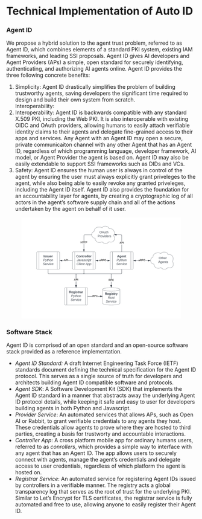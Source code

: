 # Technical Implementation of Auto ID

### Agent ID

We propose a hybrid solution to the agent trust problem, referred to as Agent ID, which combines elements of a standard PKI system, existing IAM frameworks, and leading SSI proposals. Agent ID gives AI developers and Agent Providers (APs) a simple, open standard for securely identifying, authenticating, and authorizing AI agents online. Agent ID provides the three following concrete benefits:

1. Simplicity: Agent ID drastically simplifies the problem of building trustworthy agents, saving developers the significant time required to design and build their own system from scratch.\
   Interoperability:&#x20;
2. Interoperability: Agent ID is backwards compatible with any standard X.509 PKI, including the Web PKI. It is also interoperable with existing OIDC and OAuth providers, allowing humans to easily attach verifiable identity claims to their agents and delegate fine-grained access to their apps and services. Any Agent with an Agent ID may open a secure, private communicaiton channel with any other Agent that has an Agent ID, regardless of which programming language, developer framework, AI model, or Agent Provider the agent is based on. Agent ID may also be easily extendable to support SSI frameworks such as DIDs and VCs.
3. Safety: Agent ID ensures the human user is always in control of the agent by ensuring the user must always explicitly grant priveleges to the agent, while also being able to easily revoke any granted priveleges, including the Agent ID itself. Agent ID also provides the foundation for an accountability layer for agents, by creating a cryptographic log of all actors in the agent’s software supply chain and all of the actions undertaken by the agent on behalf of it user.

<figure><img src="../../.gitbook/assets/image (5).png" alt=""><figcaption></figcaption></figure>

### Software Stack

Agent ID is comprised of an open standard and an open-source software stack provided as a reference implementation.

* _Agent ID Standard:_ A draft Internet Engineering Task Force (IETF) standards document defining the technical specification for the Agent ID protocol. This serves as a single source of truth for developers and architects building Agent ID compatible software and protocols.
* _Agent SDK_: A Software Development Kit (SDK) that implements the Agent ID standard in a manner that abstracts away the underlying Agent ID protocol details, while keeping it safe and easy to user for developers building agents in both Python and Javascript.
* _Provider Service_: An automated services that allows APs, such as Open AI or Rabbit, to grant verifiable credentials to any agents they host. These credentials allow agents to prove where they are hosted to third parties, creating a basis for trustworty and accountable interactions.
* _Controller App_: A cross platform mobile app for ordinary humans users, referred to as _conrollers_, which provides a simple way to interface with any agent that has an Agent ID. The app allows users to securely connect with agents, manage the agent’s credentials and delegate access to user credentials, regardless of which platform the agent is hosted on.
* _Registrar Service_: An automated service for registering Agent IDs issued by controllers in a verifiable manner. The registry acts a global transparency log that serves as the root of trust for the underlying PKI. Similar to Let’s Encrypt for TLS certificates, the registrar service is fully automated and free to use, allowing anyone to easily register their Agent ID.

